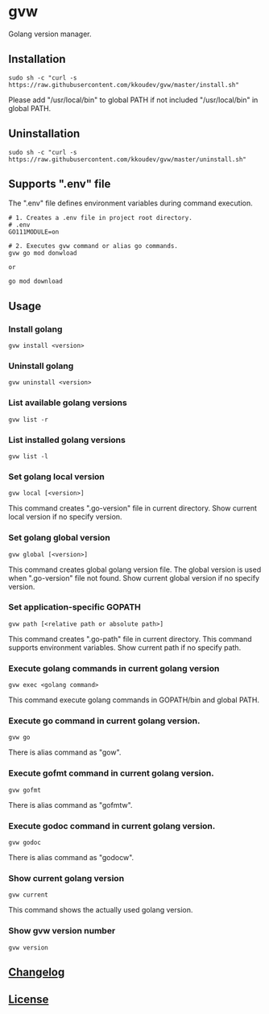 # gvw

Golang version manager.

## Installation

```
sudo sh -c "curl -s 
https://raw.githubusercontent.com/kkoudev/gvw/master/install.sh"
```

Please add "/usr/local/bin" to global PATH if not included "/usr/local/bin" in global PATH.

## Uninstallation

```
sudo sh -c "curl -s 
https://raw.githubusercontent.com/kkoudev/gvw/master/uninstall.sh"
```

## Supports ".env" file

The ".env" file defines environment variables during command execution.

```
# 1. Creates a .env file in project root directory.
# .env
GO111MODULE=on

# 2. Executes gvw command or alias go commands.
gvw go mod donwload

or

go mod download
```

## Usage

### Install golang

```
gvw install <version>
```

### Uninstall golang

```
gvw uninstall <version>
```

### List available golang versions

```
gvw list -r
```

### List installed golang versions

```
gvw list -l
```

### Set golang local version

```
gvw local [<version>]
```

This command creates ".go-version" file in current directory.
Show current local version if no specify version.

### Set golang global version

```
gvw global [<version>]
```

This command creates global golang version file.
The global version is used when ".go-version" file not found.
Show current global version if no specify version.

### Set application-specific GOPATH

```
gvw path [<relative path or absolute path>]
```

This command creates ".go-path" file in current directory.
This command supports environment variables.
Show current path if no specify path.

### Execute golang commands in current golang version

```
gvw exec <golang command>
```

This command execute golang commands in GOPATH/bin and global PATH.

### Execute go command in current golang version.

```
gvw go
```

There is alias command as "gow".

### Execute gofmt command in current golang version.

```
gvw gofmt
```

There is alias command as "gofmtw".

### Execute godoc command in current golang version.

```
gvw godoc
```

There is alias command as "godocw".

### Show current golang version

```
gvw current
```

This command shows the actually used golang version.

### Show gvw version number

```
gvw version
```

## [Changelog](CHANGELOG.md)

## [License](LICENSE)
